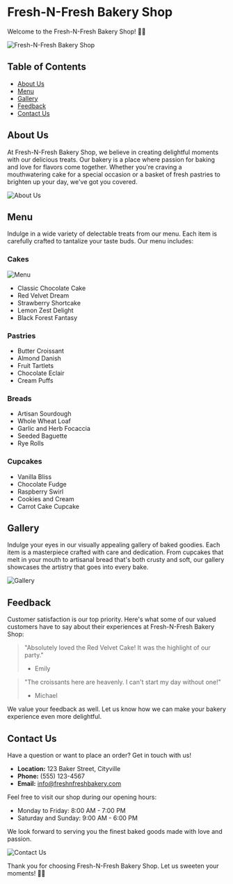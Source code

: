 # Fresh-N-Fresh Bakery Shop

Welcome to the Fresh-N-Fresh Bakery Shop! 🧁🍰

![Fresh-N-Fresh Bakery Shop](<img src="https://github.com/Bhaudik/Fresh-N-Fresh-Bakery-Shop/blob/main/Scrren%20Shorts/home">)

## Table of Contents

- [About Us](#about-us)
- [Menu](#Menu)
- [Gallery](#gallery)
- [Feedback](#feedback)
- [Contact Us](#contact-us)

## About Us

At Fresh-N-Fresh Bakery Shop, we believe in creating delightful moments with our delicious treats. Our bakery is a place where passion for baking and love for flavors come together. Whether you're craving a mouthwatering cake for a special occasion or a basket of fresh pastries to brighten up your day, we've got you covered.

![About Us](https://github.com/Bhaudik/Fresh-N-Fresh-Bakery-Shop/raw/main/Screen%20Shorts/About%20us.png)


## Menu

Indulge in a wide variety of delectable treats from our menu. Each item is carefully crafted to tantalize your taste buds. Our menu includes:

### Cakes
![Menu](<img src="https://github.com/Bhaudik/Fresh-N-Fresh-Bakery-Shop/blob/main/Scrren%20Shorts/menu.png">)
- Classic Chocolate Cake
- Red Velvet Dream
- Strawberry Shortcake
- Lemon Zest Delight
- Black Forest Fantasy

### Pastries

- Butter Croissant
- Almond Danish
- Fruit Tartlets
- Chocolate Eclair
- Cream Puffs

### Breads

- Artisan Sourdough
- Whole Wheat Loaf
- Garlic and Herb Focaccia
- Seeded Baguette
- Rye Rolls

### Cupcakes

- Vanilla Bliss
- Chocolate Fudge
- Raspberry Swirl
- Cookies and Cream
- Carrot Cake Cupcake

## Gallery

Indulge your eyes in our visually appealing gallery of baked goodies. Each item is a masterpiece crafted with care and dedication. From cupcakes that melt in your mouth to artisanal bread that's both crusty and soft, our gallery showcases the artistry that goes into every bake.

![Gallery](<ing src="https://github.com/Bhaudik/Fresh-N-Fresh-Bakery-Shop/blob/main/Scrren%20Shorts/Gallary.png">)

## Feedback

Customer satisfaction is our top priority. Here's what some of our valued customers have to say about their experiences at Fresh-N-Fresh Bakery Shop:

> "Absolutely loved the Red Velvet Cake! It was the highlight of our party."
> - Emily

> "The croissants here are heavenly. I can't start my day without one!"
> - Michael

We value your feedback as well. Let us know how we can make your bakery experience even more delightful.

## Contact Us

Have a question or want to place an order? Get in touch with us!

- **Location:** 123 Baker Street, Cityville
- **Phone:** (555) 123-4567
- **Email:** info@freshnfreshbakery.com

Feel free to visit our shop during our opening hours:

- Monday to Friday: 8:00 AM - 7:00 PM
- Saturday and Sunday: 9:00 AM - 6:00 PM

We look forward to serving you the finest baked goods made with love and passion.

![Contact Us](<ing src="https://github.com/Bhaudik/Fresh-N-Fresh-Bakery-Shop/blob/main/Scrren%20Shorts/Contect%20us.png">)

Thank you for choosing Fresh-N-Fresh Bakery Shop. Let us sweeten your moments! 🎂🥐
